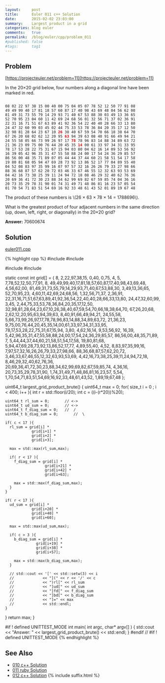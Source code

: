 ```yaml
---
layout:     post
title:      Euler 011 c++ Solution
date:       2015-02-02 23:03:00
summary:    Largest product in a grid
categories: blog euler
comments:   true
permalink:  /blog/euler/cpp/problem_011
#published: false
#tags:      tag1
---
```


## Problem

[https://projecteuler.net/problem=11](https://projecteuler.net/problem=11)

In the 20×20 grid below, four numbers along a diagonal line have been marked in red.

<div class="highlight"><pre><code class="language-text" data-lang="text">
08 02 22 97 38 15 00 40 00 75 04 05 07 78 52 12 50 77 91 08
49 49 99 40 17 81 18 57 60 87 17 40 98 43 69 48 04 56 62 00
81 49 31 73 55 79 14 29 93 71 40 67 53 88 30 03 49 13 36 65
52 70 95 23 04 60 11 42 69 24 68 56 01 32 56 71 37 02 36 91
22 31 16 71 51 67 63 89 41 92 36 54 22 40 40 28 66 33 13 80
24 47 32 60 99 03 45 02 44 75 33 53 78 36 84 20 35 17 12 50
32 98 81 28 64 23 67 10 <span style="color:#ff0000;"><b>26</b></span> 38 40 67 59 54 70 66 18 38 64 70
67 26 20 68 02 62 12 20 95 <span style="color:#ff0000;"><b>63</b></span> 94 39 63 08 40 91 66 49 94 21
24 55 58 05 66 73 99 26 97 17 <span style="color:#ff0000;"><b>78</b></span> 78 96 83 14 88 34 89 63 72
21 36 23 09 75 00 76 44 20 45 35 <span style="color:#ff0000;"><b>14</b></span> 00 61 33 97 34 31 33 95
78 17 53 28 22 75 31 67 15 94 03 80 04 62 16 14 09 53 56 92
16 39 05 42 96 35 31 47 55 58 88 24 00 17 54 24 36 29 85 57
86 56 00 48 35 71 89 07 05 44 44 37 44 60 21 58 51 54 17 58
19 80 81 68 05 94 47 69 28 73 92 13 86 52 17 77 04 89 55 40
04 52 08 83 97 35 99 16 07 97 57 32 16 26 26 79 33 27 98 66
88 36 68 87 57 62 20 72 03 46 33 67 46 55 12 32 63 93 53 69
04 42 16 73 38 25 39 11 24 94 72 18 08 46 29 32 40 62 76 36
20 69 36 41 72 30 23 88 34 62 99 69 82 67 59 85 74 04 36 16
20 73 35 29 78 31 90 01 74 31 49 71 48 86 81 16 23 57 05 54
01 70 54 71 83 51 54 69 16 92 33 48 61 43 52 01 89 19 67 48
</code></pre></div>

The product of these numbers is \\(26 × 63 × 78 × 14 = 1788696\\).

What is the greatest product of four adjacent numbers in the same direction (up, down, left, right, or diagonally) in the 20×20 grid?

**Answer:** 70600674

## Solution

[euler011.cpp](https://github.com/tvarley/euler/blob/master/cpp/src/euler011.cpp)

{% highlight cpp %}
#include <iomanip>
#include <iostream>

#include <cmath>
#include <cstdint>

static const int grid[] =
{
 8, 2,22,97,38,15, 0,40, 0,75, 4, 5, 7,78,52,12,50,77,91, 8,
49,49,99,40,17,81,18,57,60,87,17,40,98,43,69,48, 4,56,62,00,
81,49,31,73,55,79,14,29,93,71,40,67,53,88,30, 3,49,13,36,65,
52,70,95,23, 4,60,11,42,69,24,68,56, 1,32,56,71,37, 2,36,91,
22,31,16,71,51,67,63,89,41,92,36,54,22,40,40,28,66,33,13,80,
24,47,32,60,99, 3,45, 2,44,75,33,53,78,36,84,20,35,17,12,50,
32,98,81,28,64,23,67,10,26,38,40,67,59,54,70,66,18,38,64,70,
67,26,20,68, 2,62,12,20,95,63,94,39,63, 8,40,91,66,49,94,21,
24,55,58, 5,66,73,99,26,97,17,78,78,96,83,14,88,34,89,63,72,
21,36,23, 9,75,00,76,44,20,45,35,14,00,61,33,97,34,31,33,95,
78,17,53,28,22,75,31,67,15,94, 3,80, 4,62,16,14, 9,53,56,92,
16,39, 5,42,96,35,31,47,55,58,88,24,00,17,54,24,36,29,85,57,
86,56,00,48,35,71,89, 7, 5,44,44,37,44,60,21,58,51,54,17,58,
19,80,81,68, 5,94,47,69,28,73,92,13,86,52,17,77, 4,89,55,40,
 4,52, 8,83,97,35,99,16, 7,97,57,32,16,26,26,79,33,27,98,66,
88,36,68,87,57,62,20,72, 3,46,33,67,46,55,12,32,63,93,53,69,
 4,42,16,73,38,25,39,11,24,94,72,18, 8,46,29,32,40,62,76,36,
20,69,36,41,72,30,23,88,34,62,99,69,82,67,59,85,74, 4,36,16,
20,73,35,29,78,31,90, 1,74,31,49,71,48,86,81,16,23,57, 5,54,
 1,70,54,71,83,51,54,69,16,92,33,48,61,43,52, 1,89,19,67,48
};

uint64_t largest_grid_product_brute()
{
  uint64_t max = 0;
  for( size_t i = 0 ; i < 400; i++ ){
    int r = std::floor(i/20);
    int c = ((i-(r*20))%20);

    uint64_t rl_sum = 0;       // <->
    uint64_t ud_sum = 0;       // <->
    uint64_t f_diag_sum = 0;   //  /
    uint64_t b_diag_sum = 0;       //  \

    if( c < 17 ){
      rl_sum = grid[i] *
                grid[i+1] *
                grid[i+2] *
                grid[i+3];

      max = std::max(rl_sum,max);

      if( r < 17 ){
        f_diag_sum = grid[i] *
                      grid[i+21] *
                      grid[i+42] *
                      grid[i+63];

        max = std::max(f_diag_sum,max);
      }
    }

    if( r < 17 ){
      ud_sum = grid[i] *
                grid[i+20] *
                grid[i+40] *
                grid[i+60];

      max = std::max(ud_sum,max);

      if( c > 3 ){
        b_diag_sum = grid[i] *
                  grid[i+19] *
                  grid[i+38] *
                  grid[i+57];

        max = std::max(b_diag_sum,max);
      }

      // std::cout << '[' << std::setw(3) << i
      //             << "](" << r << '/' << c
      //             << ")rl[" << rl_sum
      //             << "]ud[" << ud_sum
      //             << "]fd[" << f_diag_sum
      //             << "]bd[" << b_diag_sum
      //             << "]=" << max
      //             << std::endl;
    }
  }
  return max;
}

#if ! defined UNITTEST_MODE
int main( int argc, char* argv[] )
{
  std::cout << "Answer: " << largest_grid_product_brute() << std::endl;
}
#endif // #if ! defined UNITTEST_MODE
{% endhighlight %}

## See Also
* [010 c++ Solution]({{site.baseurl}}/blog/euler/cpp/problem_010)
* [011 ruby Solution]({{site.baseurl}}/blog/euler/ruby/problem_011)
* [012 c++ Solution]({{site.baseurl}}/blog/euler/cpp/problem_012)
{% include suffix.html %}
